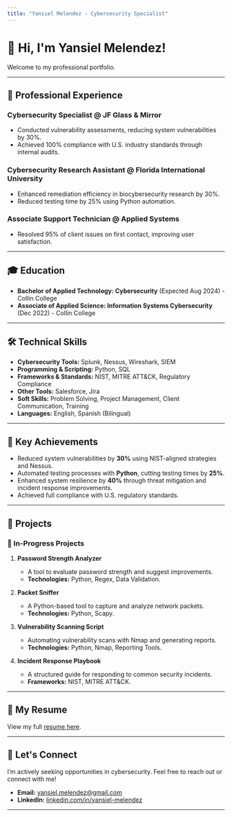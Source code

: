 ```yaml
---
title: "Yansiel Melendez - Cybersecurity Specialist"
---
```


# 👋 Hi, I'm Yansiel Melendez!
Welcome to my professional portfolio.

---

## 💼 Professional Experience
### Cybersecurity Specialist @ JF Glass & Mirror
- Conducted vulnerability assessments, reducing system vulnerabilities by 30%.
- Achieved 100% compliance with U.S. industry standards through internal audits.

### Cybersecurity Research Assistant @ Florida International University
- Enhanced remediation efficiency in biocybersecurity research by 30%.
- Reduced testing time by 25% using Python automation.

### Associate Support Technician @ Applied Systems
- Resolved 95% of client issues on first contact, improving user satisfaction.

---

## 🎓 Education
- **Bachelor of Applied Technology: Cybersecurity** (Expected Aug 2024) - Collin College
- **Associate of Applied Science: Information Systems Cybersecurity** (Dec 2022) - Collin College

---

## 🛠️ Technical Skills
- **Cybersecurity Tools:** Splunk, Nessus, Wireshark, SIEM
- **Programming & Scripting:** Python, SQL
- **Frameworks & Standards:** NIST, MITRE ATT&CK, Regulatory Compliance
- **Other Tools:** Salesforce, Jira
- **Soft Skills:** Problem Solving, Project Management, Client Communication, Training
- **Languages:** English, Spanish (Bilingual)

---

## 🌟 Key Achievements
- Reduced system vulnerabilities by **30%** using NIST-aligned strategies and Nessus.
- Automated testing processes with **Python**, cutting testing times by **25%**.
- Enhanced system resilience by **40%** through threat mitigation and incident response improvements.
- Achieved full compliance with U.S. regulatory standards.

---

## 🚀 Projects
### 📌 In-Progress Projects
1. **Password Strength Analyzer**  
   - A tool to evaluate password strength and suggest improvements.  
   - **Technologies:** Python, Regex, Data Validation.

2. **Packet Sniffer**  
   - A Python-based tool to capture and analyze network packets.  
   - **Technologies:** Python, Scapy.

3. **Vulnerability Scanning Script**  
   - Automating vulnerability scans with Nmap and generating reports.  
   - **Technologies:** Python, Nmap, Reporting Tools.

4. **Incident Response Playbook**  
   - A structured guide for responding to common security incidents.  
   - **Frameworks:** NIST, MITRE ATT&CK.

---

## 📄 My Resume
View my full [resume here](Resume/Yansiel_Melendez_Resume.pdf).

---

## 🤝 Let's Connect
I’m actively seeking opportunities in cybersecurity. Feel free to reach out or connect with me!
- **Email:** [yansiel.melendez@gmail.com](mailto:yansiel.melendez@gmail.com)
- **LinkedIn:** [linkedin.com/in/yansiel-melendez](https://www.linkedin.com/in/yansiel-melendez)

---
